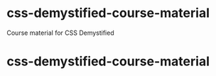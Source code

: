 # css-demystified-course-material
Course material for CSS Demystified
# css-demystified-course-material
